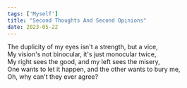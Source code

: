 ```yaml
---
tags: ['Myself']
title: "Second Thoughts And Second Opinions"
date: 2023-05-22
---
```


The duplicity of my eyes isn't a strength, but a vice,  
My vision's not binocular, it's just monocular twice,  
My right sees the good, and my left sees the misery,  
One wants to let it happen, and the other wants to bury me,  
Oh, why can't they ever agree?
